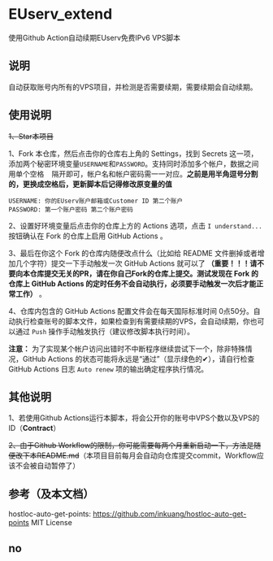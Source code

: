 # EUserv_extend
使用Github Action自动续期EUserv免费IPv6 VPS脚本

## 说明

自动获取账号内所有的VPS项目，并检测是否需要续期，需要续期会自动续期。

## 使用说明

~~1、Star本项目~~

1、Fork 本仓库，然后点击你的仓库右上角的 Settings，找到 Secrets 这一项，添加两个秘密环境变量`USERNAME`和`PASSWORD`。支持同时添加多个帐户，数据之间用单个空格 ` ` 隔开即可，帐户名和帐户密码需一一对应。**之前是用半角逗号分割的，更换成空格后，更新脚本后记得修改原变量的值**

```
USERNAME: 你的EUserv账户邮箱或Customer ID 第二个账户
PASSWORD: 第一个账户密码 第二个账户密码
```

2、设置好环境变量后点击你的仓库上方的 Actions 选项，点击 `I understand...` 按钮确认在 Fork 的仓库上启用 GitHub Actions 。

3、最后在你这个 Fork 的仓库内随便改点什么（比如给 README 文件删掉或者增加几个字符）提交一下手动触发一次 GitHub Actions 就可以了 **（重要！！！请不要向本仓库提交无关的PR，请在你自己Fork的仓库上提交。测试发现在 Fork 的仓库上 GitHub Actions 的定时任务不会自动执行，必须要手动触发一次后才能正常工作）** 。

4、仓库内包含的 GitHub Actions 配置文件会在每天国际标准时间 0点50分。自动执行检查账号的脚本文件，如果检查到有需要续期的VPS，会自动续期，你也可以通过 `Push` 操作手动触发执行（建议修改脚本执行时间）。

**注意：** 为了实现某个帐户访问出错时不中断程序继续尝试下一个，除非特殊情况，GitHub Actions 的状态可能将永远是“通过”（显示绿色的✔），请自行检查 GitHub Actions 日志 `Auto renew` 项的输出确定程序执行情况。

## 其他说明

1、若使用Github Actions运行本脚本，将会公开你的账号中VPS个数以及VPS的ID（**Contract**）

~~2、由于Github Workflow的限制，你可能需要每两个月重新启动一下，方法是随便改下本README.md~~（本项目目前每月会自动向仓库提交commit，Workflow应该不会被自动暂停了）

## 参考（及本文档）

hostloc-auto-get-points: https://github.com/inkuang/hostloc-auto-get-points  MIT License
## no
